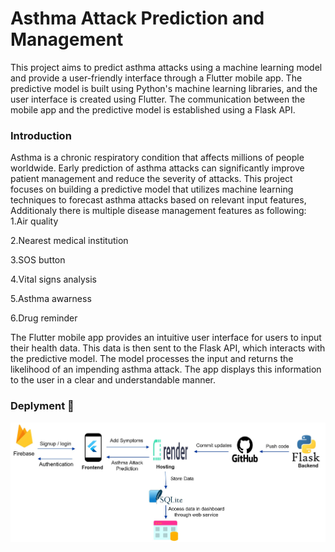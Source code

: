 # Asthma Attack Prediction and Management
This project aims to predict asthma attacks using a machine learning model and provide a user-friendly interface through a Flutter mobile app. The predictive 
model is built using Python's machine learning libraries, and the user interface is created using Flutter. The communication between the mobile app and the
predictive model is established using a Flask API.

### Introduction
Asthma is a chronic respiratory condition that affects millions of people worldwide. Early prediction of asthma attacks can significantly improve patient management and reduce the severity of attacks. This project focuses on building a predictive model that utilizes machine learning techniques to forecast asthma attacks based on relevant input features, Additionaly there is multiple disease management features as following:
1.Air quality

2.Nearest medical institution 

3.SOS button

4.Vital signs analysis

5.Asthma awarness 

6.Drug reminder

The Flutter mobile app provides an intuitive user interface for users to input their health data. This data is then sent to the Flask API, which interacts with the predictive model. The model processes the input and returns the likelihood of an impending asthma attack. The app displays this information to the user in a clear and understandable manner.

### Deplyment 🚀


![Image Alt Text](https://github.com/HadeerElessily/Asthma_Attack_Prediction/blob/main/deployment.jpg)

